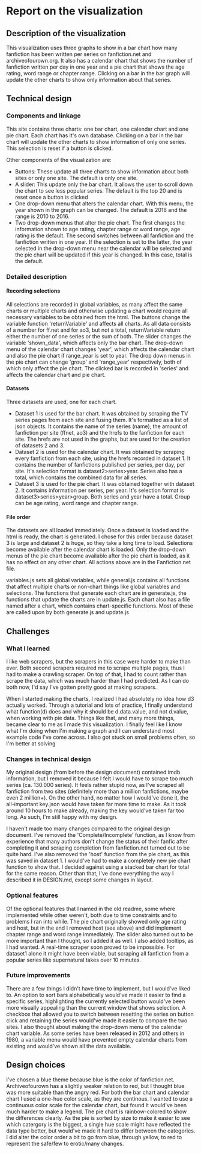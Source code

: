 # Report on the visualization

## Description of the visualization
This visualization uses three graphs to show in a bar chart how many fanfiction has been written per series on fanfiction.net and 
archiveofourown.org. It also has a calendar chart that shows the number of fanfiction written per day in one year and a pie chart 
that shows the age rating, word range or chapter range. Clicking on a bar in the bar graph will update the other charts to show only 
information about that series.

## Technical design
### Components and linkage
This site contains three charts: one bar chart, one calendar chart and one pie chart. Each chart has it's own database. Clicking on
a bar in the bar chart will update the other charts to show information of only one series. This selection is reset if a button is clicked.

Other components of the visualization are:
* Buttons: These update all three charts to show information about both sites or only one site. The default is only one site.
* A slider: This update only the bar chart. It allows the user to scroll down the chart to see less popular series. The default is the top 20 and is reset once a button is clicked
* One drop-down menu that alters the calendar chart. With this menu, the year shown in the graph can be changed. The default is 2016 and the range is 2010 to 2016.
* Two drop-down menus that alter the pie chart. The first changes the information shown to age rating, chapter range or word range, age rating is the default. The second switches between all fanfiction and the fanfiction written in one year. If the selection is set to the latter, the year selected in the drop-down menu near the calendar will be selected and the pie chart will be updated if this year is changed. In this case, total is the default.

### Detailed description
#### Recording selections
All selections are recorded in global variables, as many affect the same charts or multiple charts and otherwise updating a chart would require all necessary variables to be obtained from the html. The buttons change the variable function 'returnVariable' and affects all charts. As all data consists of a number for ff.net and for ao3, but not a total, returnVariable return either the number of one series or the sum of both. The slider changes the variable 'shown_data', which affects only the bar chart. The drop-down menu of the calendar chart changes 'year', which affects the calendar chart and also the pie chart if range_year is set to year. The drop down menus in the pie chart can change 'group' and 'range_year' respectively, both of which only affect the pie chart. The clicked bar is recorded in 'series' and affects the calendar chart and pie chart.


#### Datasets
Three datasets are used, one for each chart.
* Dataset 1 is used for the bar chart. It was obtained by scraping the TV series pages from each site and fusing them. It's formatted as a list of json objects. It contains the name of the series (name), the amount of fanfiction per site (ffnet, ao3) and the hrefs to the fanfiction for each site. The hrefs are not used in the graphs, but are used for the creation of datasets 2 and 3.
* Dataset 2 is used for the calendar chart. It was obtained by scraping every fanfiction from each site, using the hrefs recorded in dataset 1. It contains the number of fanfictions published per series, per day, per site. It's selection format is dataset2>series>year. Series also has a total, which contains the combined data for all series.
* Dataset 3 is used for the pie chart. It was obtained together with dataset 2. It contains information per series, per year. It's selection format is dataset3>series>year>group. Both series and year have a total. Group can be age rating, word range and chapter range.

#### File order
The datasets are all loaded immediately. Once a dataset is loaded and the html is ready, the chart is generated. I chose for this order because dataset 3 is large and dataset 2 is huge, so they take a long time to load. Selections become available after the calendar chart is loaded. Only the drop-down menus of the pie chart become available after the pie chart is loaded, as it has no effect on any other chart. All actions above are in the Fanfiction.net file.

variables.js sets all global variables, while general.js contains all functions that affect multiple charts or non-chart things like global variables and selections. The functions that generate each chart are in generate.js, the functions that update the charts are in update.js. Each chart also has a file named after a chart, which contains chart-specific functions. Most of these are called upon by both generate.js and update.js

## Challenges
### What I learned
I like web scrapers, but the scrapers in this case were harder to make than ever. Both second scrapers required me to scrape multiple pages, thus I had to make a crawling scraper. On top of that, I had to count rather than scrape the data, which was much harder than I had predicted. As I can do both now, I'd say I've gotten pretty good at making scrapers.

When I started making the charts, I realized I had absolutely no idea how d3 actually worked. Through a tutorial and lots of practice, I finally understand what function(d) does and why it should be d.data.value, and not d.value, when working with pie data. Things like that, and many more things, became clear to me as I made this visualization. I finally feel like I know what I'm doing when I'm making a graph and I can understand most example code I've come across. I also got stuck on small problems often, so I'm better at solving

### Changes in technical design
My original design (from before the design document) contained imdb information, but I removed it because I felt I would have to scrape too much series (ca. 130.000 series). It feels rather stupid now, as I've scraped all fanfiction from two sites (definitely more than a million fanfictions, maybe even 2 million+). On the other hand, no matter how I would've done it, the all-important key.json would have taken far more time to make. As it took around 10 hours to make already, making the key would've taken far too long. As such, I'm still happy with my design.

I haven't made too many changes compared to the original design document. I've removed the 'Complete/Incomplete' function, as I know from experience that many authors don't change the status of their fanfic after completing it and scraping completion from fanfiction.net turned out to be quite hard. I've also removed the 'host' function from the pie chart, as this was saved in dataset 1. I would've had to make a completely new pie chart function to show that. I decided against using a stacked bar chart for total for the same reason. Other than that, I've done everything the way I described it in DESIGN.md, except some changes in layout.

### Optional features
Of the optional features that I named in the old readme, some where implemented while other weren't, both due to time constraints and to problems I ran into while. The pie chart originally showed only age rating and host, but in the end I removed host (see above) and did implement chapter range and word range immediately. The slider also turned out to be more important than I thought, so I added it as well. I also added tooltips, as I had wanted. A real-time scraper soon proved to be impossible. For dataset1 alone it might have been viable, but scraping all fanfiction from a popular series like supernatural takes over 10 minutes.

### Future improvements
There are a few things I didn't have time to implement, but I would've liked to. An option to sort bars alphabetically would've made it easier to find a specific series, highlighting the currently selected button would've been more visually appealing than the current window that shows selection. A checkbox that allowed you to switch between resetting the series on button click and retaining the series would've made it easier to compare the two sites. I also thought about making the drop-down menu of the calendar chart variable. As some series have been released in 2012 and others in 1980, a variable menu would have prevented empty calendar charts from existing and would've shown all the data available.

## Design choices
I've chosen a blue theme because blue is the color of fanfiction.net. Archiveofourown has a slightly weaker relation to red, but I thought blue was more suitable than the angry red. For both the bar chart and calendar chart I used a one-hue color scale, as they are continous. I wanted to use a continuous color scale for the calendar chart, but found it would've been much harder to make a legend. The pie chart is rainbow-colored to show the differences clearly. As the pie is sorted by size to make it easier to see which catergory is the biggest, a single hue scale might have reflected the data type better, but would've made it hard to differ between the categories. I did alter the color order a bit to go from blue, through yellow, to red to represent the safe/few to erotic/many changes.
